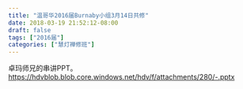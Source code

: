 ```yaml
---
title: "温哥华2016届Burnaby小组3月14日共修"
date: 2018-03-19 21:52:12-08:00
draft: false
tags: ["2016届"]
categories: ["慧灯禅修班"]
---
```

卓玛师兄的串讲PPT。 https://hdvblob.blob.core.windows.net/hdv/f/attachments/280/-.pptx
